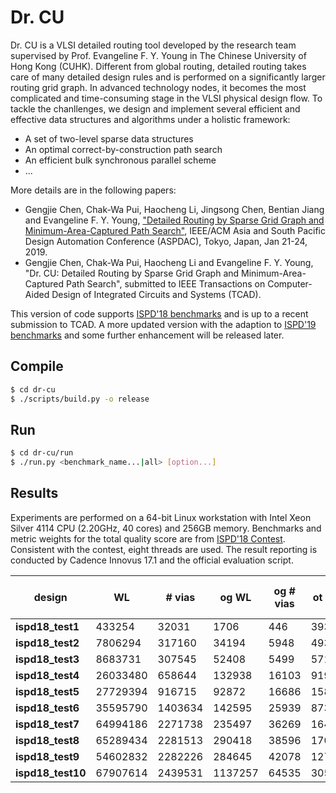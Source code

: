 Dr. CU
======================================
Dr. CU is a VLSI detailed routing tool developed by the research team supervised by Prof. Evangeline F. Y. Young in The Chinese University of Hong Kong (CUHK). Different from global routing, detailed routing takes care of many detailed design rules and is performed on a significantly larger routing grid graph. In advanced technology nodes, it becomes the most complicated and time-consuming stage in the VLSI physical design flow. To tackle the chanllenges, we design and implement several efficient and effective data structures and algorithms under a holistic framework:
* A set of two-level sparse data structures
* An optimal correct-by-construction path search
* An efficient bulk synchronous parallel scheme
* ...

More details are in the following papers:

* Gengjie Chen, Chak-Wa Pui, Haocheng Li, Jingsong Chen, Bentian Jiang and Evangeline F. Y. Young,
["Detailed Routing by Sparse Grid Graph and Minimum-Area-Captured Path Search"](https://doi.org/10.1145/3287624.3287678),
IEEE/ACM Asia and South Pacific Design Automation Conference (ASPDAC), Tokyo, Japan, Jan 21-24, 2019.
* Gengjie Chen, Chak-Wa Pui, Haocheng Li and Evangeline F. Y. Young,
"Dr. CU: Detailed Routing by Sparse Grid Graph and Minimum-Area-Captured Path Search",
submitted to IEEE Transactions on Computer-Aided Design of Integrated Circuits and Systems (TCAD).

This version of code supports [ISPD'18 benchmarks](http://www.ispd.cc/contests/18/#benchmarks) and is up to a recent submission to TCAD. A more updated version with the adaption to [ISPD'19 benchmarks](http://www.ispd.cc/contests/19/#benchmarks) and some further enhancement will be released later.

## Compile

```bash
$ cd dr-cu
$ ./scripts/build.py -o release
```

## Run

```bash
$ cd dr-cu/run
$ ./run.py <benchmark_name...|all> [option...]
```

## Results

Experiments are performed on a 64-bit Linux workstation with Intel Xeon Silver 4114 CPU (2.20GHz, 40 cores) and 256GB memory. Benchmarks and metric weights for the total quality score are from [ISPD'18 Contest](http://www.ispd.cc/contests/18). Consistent with the contest, eight threads are used. The result reporting is conducted by Cadence Innovus 17.1 and the official evaluation script.

| design            | WL       | # vias  | og WL   | og # vias | ot WL | ot # vias | ww WL  | short area | # min area | # space | total score  | mem (GB)  | time (s) |
|-------------------|----------|---------|---------|-----------|-------|-----------|--------|------------|------------|---------|--------------|-----------|----------|
| **ispd18_test1**  | 433254   | 32031   | 1706    | 446       | 393   | 0         | 4749   | 0.4        | 0          | 17      | **296504**   | **0.33**  | **11**   |
| **ispd18_test2**  | 7806294  | 317160  | 34194   | 5948      | 4937  | 0         | 44495  | 1.3        | 0          | 73      | **4661740**  | **1.70**  | **85**   |
| **ispd18_test3**  | 8683731  | 307545  | 52408   | 5499      | 5714  | 0         | 45541  | 372.5      | 0          | 161     | **5330014**  | **1.75**  | **113**  |
| **ispd18_test4**  | 26033480 | 658644  | 132938  | 16103     | 9190  | 0         | 59579  | 436.8      | 6          | 1071    | **15304156** | **3.94**  | **320**  |
| **ispd18_test5**  | 27729394 | 916715  | 92872   | 16686     | 1588  | 0         | 44680  | 77.4       | 10         | 496     | **16144832** | **5.42**  | **426**  |
| **ispd18_test6**  | 35595790 | 1403634 | 142595  | 25939     | 8735  | 0         | 69829  | 92.7       | 21         | 587     | **21198243** | **6.48**  | **527**  |
| **ispd18_test7**  | 64994186 | 2271738 | 235497  | 36269     | 16459 | 0         | 106884 | 230.8      | 38         | 325     | **37724327** | **10.77** | **969**  |
| **ispd18_test8**  | 65289434 | 2281513 | 290418  | 38596     | 17082 | 0         | 111173 | 249.5      | 20         | 399     | **37990696** | **11.73** | **1034** |
| **ispd18_test9**  | 54602832 | 2282226 | 284645  | 42078     | 12746 | 0         | 108324 | 162.7      | 28         | 379     | **32592136** | **11.20** | **906**  |
| **ispd18_test10** | 67907614 | 2439531 | 1137257 | 64535     | 30527 | 0         | 197840 | 11370.4    | 44         | 3910    | **47909940** | **11.95** | **1299** |